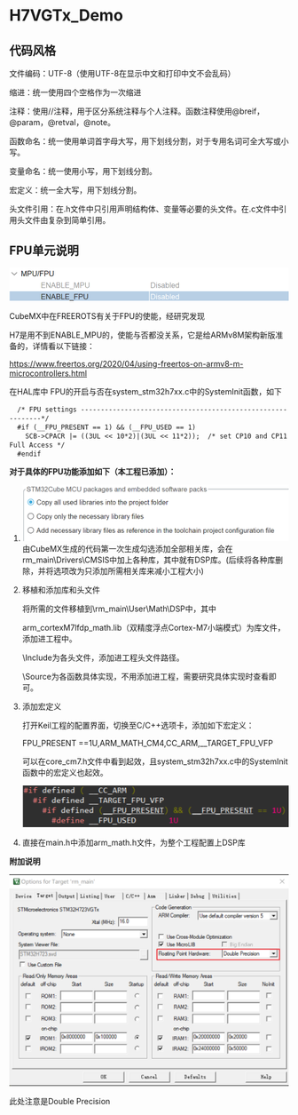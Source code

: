 # H7VGTx_Demo

## 代码风格

文件编码：UTF-8（使用UTF-8在显示中文和打印中文不会乱码）

缩进：统一使用四个空格作为一次缩进

注释：使用//注释，用于区分系统注释与个人注释。函数注释使用@breif，@param，@retval，@note。

函数命名：统一使用单词首字母大写，用下划线分割，对于专用名词可全大写或小写。

变量命名：统一使用小写，用下划线分割。

宏定义：统一全大写，用下划线分割。

头文件引用：在.h文件中只引用声明结构体、变量等必要的头文件。在.c文件中引用头文件由复杂到简单引用。

## FPU单元说明

![](doc/image/freertos_ENABLE_FPU.png)

CubeMX中在FREEROTS有关于FPU的使能，经研究发现

H7是用不到ENABLE_MPU的，使能与否都没关系，它是给ARMv8M架构新版准备的，详情看以下链接：

https://www.freertos.org/2020/04/using-freertos-on-armv8-m-microcontrollers.html

在HAL库中 FPU的开启与否在system_stm32h7xx.c中的SystemInit函数，如下

```
  /* FPU settings ------------------------------------------------------------*/
  #if (__FPU_PRESENT == 1) && (__FPU_USED == 1)
    SCB->CPACR |= ((3UL << 10*2)|(3UL << 11*2));  /* set CP10 and CP11 Full Access */
  #endif
```

**对于具体的FPU功能添加如下（本工程已添加）：**

1. ![](doc/image/FPU1.png)由CubeMX生成的代码第一次生成勾选添加全部相关库，会在rm_main\Drivers\CMSIS中加上各种库，其中就有DSP库。(后续将各种库删除，并将选项改为只添加所需相关库来减小工程大小)

2. 移植和添加库和头文件

   将所需的文件移植到\rm_main\User\Math\DSP中，其中

   arm_cortexM7lfdp_math.lib（双精度浮点Cortex-M7小端模式）为库文件，添加进工程中。

   \Include为各头文件，添加进工程头文件路径。

   \Source为各函数具体实现，不用添加进工程，需要研究具体实现时查看即可。

3. 添加宏定义

   打开Keil工程的配置界面，切换至C/C++选项卡，添加如下宏定义：

   FPU_PRESENT ==1U,ARM_MATH_CM4,CC_ARM,__TARGET_FPU_VFP

   可以在core_cm7.h文件中看到起效，且system_stm32h7xx.c中的SystemInit函数中的宏定义也起效。

   ![](doc/image/FPU2.png)

4. 直接在main.h中添加arm_math.h文件，为整个工程配置上DSP库

**附加说明**

<img src="doc/image/FPU3.png" style="zoom: 50%;" />

此处注意是Double Precision
